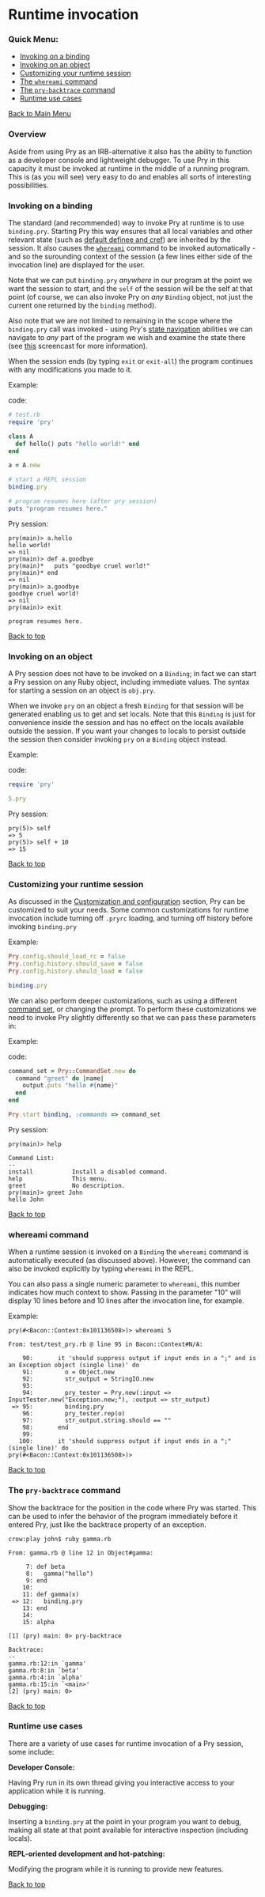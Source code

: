 # Runtime invocation

<a name="Back_to_top">

### Quick Menu:

* <a href="#Invoke_on_binding">Invoking on a binding</a>
* <a href="#Invoke_on_object">Invoking on an object</a>
* <a href="#Customize_session">Customizing your runtime session</a>
* <a href="#Whereami">The `whereami` command</a>
* <a href="#Pry_backtrace">The `pry-backtrace` command</a>
* <a href="#Runtime_cases">Runtime use cases</a>

[Back to Main Menu](https://github.com/pry/pry/wiki)

### Overview

Aside from using Pry as an IRB-alternative it also has the ability to function as a developer console and lightweight debugger. To use Pry in this capacity it must be invoked at runtime in the middle of a running program. This is (as you will see) very easy to do and enables all sorts of interesting possibilities.

<a name="Invoke_on_binding">

### Invoking on a binding

The standard (and recommended) way to invoke Pry at runtime is to use
`binding.pry`. Starting Pry this way ensures that all local variables
and other relevant state (such as [default definee and
cref](http://yugui.jp/articles/846)) are inherited by the session. It
also causes the <a href="#Whereami">`whereami`</a> command to be invoked automatically - and
so the surounding context of the session (a few lines either side of the
invocation line) are displayed for the user.

Note that we can put `binding.pry` _anywhere_ in our program at the
point we want the session to start, and the `self` of the session will
be the self at that point (of course, we can also invoke Pry on _any_ `Binding` object, not just the current one returned by the `binding` method).

Also note that we are not limited to remaining in the scope where the `binding.pry` call was invoked - using Pry's [state navigation](https://github.com/pry/pry/wiki/State-navigation) abilities we can navigate to _any_ part of the program we wish and examine the state there (see [this](http://vimeo.com/23634437) screencast for more information).

When the session ends (by typing `exit` or `exit-all`) the program continues with any modifications you
made to it.

Example:

code:

```ruby
# test.rb
require 'pry'

class A
  def hello() puts "hello world!" end
end

a = A.new

# start a REPL session
binding.pry

# program resumes here (after pry session)
puts "program resumes here."
```

Pry session:

```
pry(main)> a.hello
hello world!
=> nil
pry(main)> def a.goodbye
pry(main)*   puts "goodbye cruel world!"
pry(main)* end
=> nil
pry(main)> a.goodbye
goodbye cruel world!
=> nil
pry(main)> exit

program resumes here.
```

<a href="#Back_to_top">Back to top</a>

<a name="Invoke_on_object">

### Invoking on an object

A Pry session does not have to be invoked on a `Binding`; in fact we
can start a Pry session on any Ruby object, including immediate
values. The syntax for starting a session on an object is `obj.pry`.

When we invoke `pry` on an object a fresh `Binding`
for that session will be generated enabling us to get and set
locals. Note that this `Binding` is just for convenience inside the
session and has no effect on the locals available outside the
session. If you want your changes to locals to persist outside the
session then consider invoking `pry` on a `Binding` object instead.

Example:

code:

```ruby
require 'pry'

5.pry
```

Pry session:

```
pry(5)> self
=> 5
pry(5)> self + 10
=> 15
```

<a href="#Back_to_top">Back to top</a>

<a name="Customize_session">

### Customizing your runtime session

As discussed in the [Customization and
configuration](https://github.com/pry/pry/wiki/Customization-and-configuration)
section, Pry can be customized to suit your needs.  Some common
customizations for runtime invocation include turning off `.pryrc`
loading,  and turning off history before invoking `binding.pry`

Example:

```ruby
Pry.config.should_load_rc = false
Pry.config.history.should_save = false
Pry.config.history.should_load = false

binding.pry
```

We can also perform deeper customizations, such as using a different
[command set](https://github.com/pry/pry/wiki/Command-system#Commandset), or changing the prompt. To perform these customizations we
need to invoke Pry slightly differently so that we can pass these
parameters in:

Example:

code:

```ruby
command_set = Pry::CommandSet.new do
  command "greet" do |name|
    output.puts "hello #{name}"
  end
end

Pry.start binding, :commands => command_set
```

Pry session:

```
pry(main)> help

Command List:
--
install           Install a disabled command.
help              This menu.
greet             No description.
pry(main)> greet John
hello John
```

<a href="#Back_to_top">Back to top</a>

<a name="Whereami">

### whereami command

When a runtime session is invoked on a `Binding` the `whereami`
command is automatically executed (as discussed above). However, the command
can also be invoked explicitly by typing `whereami` in the
REPL.

You can also pass a single numeric parameter to `whereami`, this
number indicates how much context to show. Passing in the parameter
"10" will display 10 lines before and 10 lines after the invocation
line, for example.

Example:

```
pry(#<Bacon::Context:0x101136508>)> whereami 5

From: test/test_pry.rb @ line 95 in Bacon::Context#N/A:

    90:       it 'should suppress output if input ends in a ";" and is an Exception object (single line)' do
    91:         o = Object.new
    92:         str_output = StringIO.new
    93:
    94:         pry_tester = Pry.new(:input => InputTester.new("Exception.new;"), :output => str_output)
 => 95:         binding.pry
    96:         pry_tester.rep(o)
    97:         str_output.string.should == ""
    98:       end
    99:
   100:       it 'should suppress output if input ends in a ";" (single line)' do
pry(#<Bacon::Context:0x101136508>)>
```

<a href="#Back_to_top">Back to top</a>

<a name="Pry_backtrace">

### The `pry-backtrace` command

Show the backtrace for the position in the code where Pry was started. This can be used to
infer the behavior of the program immediately before it entered Pry, just like the backtrace
property of an exception.

```
crow:play john$ ruby gamma.rb 

From: gamma.rb @ line 12 in Object#gamma:

     7: def beta
     8:   gamma("hello")
     9: end
    10: 
    11: def gamma(x)
 => 12:   binding.pry
    13: end  
    14: 
    15: alpha

[1] (pry) main: 0> pry-backtrace

Backtrace:
--
gamma.rb:12:in `gamma'
gamma.rb:8:in `beta'
gamma.rb:4:in `alpha'
gamma.rb:15:in `<main>'
[2] (pry) main: 0> 
```
<a href="#Back_to_top">Back to top</a>

<a name="Runtime_cases">

### Runtime use cases

There are a variety of use cases for runtime invocation of a Pry
session, some include:

**Developer Console:**

Having Pry run in its own thread giving you interactive access to your
application while it is running.

**Debugging:**

Inserting a `binding.pry` at the point in your program you want to
debug, making all state at that point available for interactive inspection (including locals).

**REPL-oriented development and hot-patching:**

Modifying the program while it is running to provide new
features.

<a href="#Back_to_top">Back to top</a>